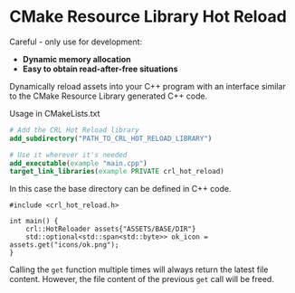 # CMake Resource Library Hot Reload

Careful - only use for development:
* **Dynamic memory allocation**
* **Easy to obtain read-after-free situations**

Dynamically reload assets into your C++ program with an interface similar to the CMake Resource Library generated C++ code.

Usage in CMakeLists.txt

```cmake
# Add the CRL Hot Reload library
add_subdirectory("PATH_TO_CRL_HOT_RELOAD_LIBRARY")

# Use it wherever it's needed
add_executable(example "main.cpp")
target_link_libraries(example PRIVATE crl_hot_reload)
```

In this case the base directory can be defined in C++ code.

```
#include <crl_hot_reload.h>

int main() {
    crl::HotReloader assets{"ASSETS/BASE/DIR"}
    std::optional<std::span<std::byte>> ok_icon = assets.get("icons/ok.png");
}
```

Calling the `get` function multiple times will always return the latest file content. However, the file content of the previous `get` call will be freed.
